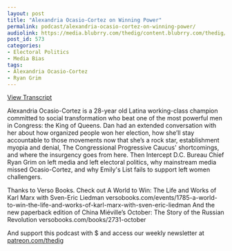```yaml
---
layout: post
title: "Alexandria Ocasio-Cortez on Winning Power"
permalink: podcast/alexandria-ocasio-cortez-on-winning-power/
audiolink: https://media.blubrry.com/thedig/content.blubrry.com/thedig/The_Dig_-_EP_127_-_AOC.mp3
post_id: 573
categories: 
- Electoral Politics
- Media Bias
tags: 
- Alexandria Ocasio-Cortez
- Ryan Grim
---
```


[View Transcript](https://www.jacobinmag.com/2018/07/alexandria-ocasio-cortez-interview-democratic-primary)


Alexandria Ocasio-Cortez is a 28-year old Latina working-class champion committed to social transformation who beat one of the most powerful men in Congress: the King of Queens. Dan had an extended conversation with her about how organized people won her election, how she’ll stay accountable to those movements now that she’s a rock star, establishment myopia and denial, The Congressional Progressive Caucus' shortcomings, and where the insurgency goes from here. Then Intercept D.C. Bureau Chief Ryan Grim on left media and left electoral politics, why mainstream media missed Ocasio-Cortez, and why Emily's List fails to support left women challengers.

Thanks to Verso Books. Check out A World to Win: The Life and Works of Karl Marx with Sven-Eric Liedman versobooks.com/events/1785-a-world-to-win-the-life-and-works-of-karl-marx-with-sven-eric-liedman And the new paperback edition of China Miéville’s October: The Story of the Russian Revolution versobooks.com/books/2731-october



And support this podcast with $ and access our weekly newsletter at [patreon.com/thedig](patreon.com/thedig)



 